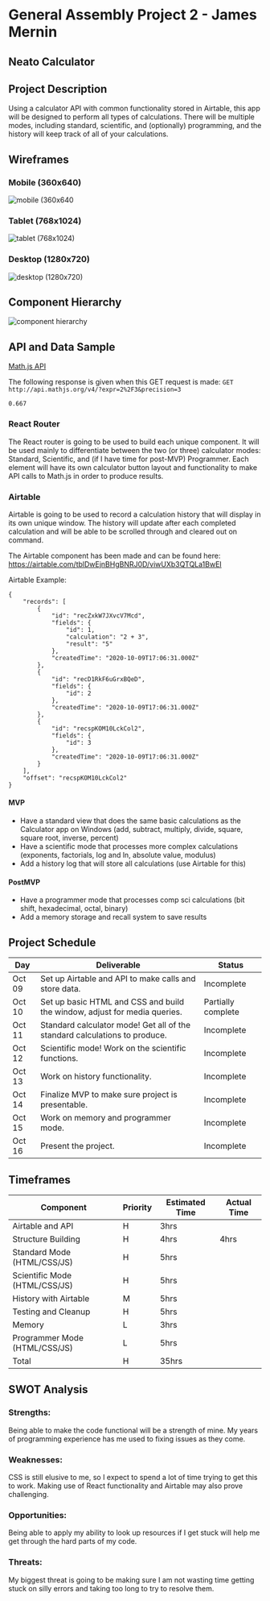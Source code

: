 # General Assembly Project 2 - James Mernin

## Neato Calculator

## Project Description

Using a calculator API with common functionality stored in Airtable, this app will be designed to perform all types of calculations. There will be multiple modes, including standard, scientific, and (optionally) programming, and the history will keep track of all of your calculations.

## Wireframes

### Mobile (360x640)
![mobile (360x640](./public/assets/Mobile.png)

### Tablet (768x1024)
![tablet (768x1024)](./public/assets/Tablet.png)

### Desktop (1280x720)
![desktop (1280x720)](./public/assets/Desktop.png)

## Component Hierarchy

![component hierarchy](./public/assets/Components.png)

## API and Data Sample

[Math.js API](https://api.mathjs.org/)

The following response is given when this GET request is made: `GET http://api.mathjs.org/v4/?expr=2%2F3&precision=3`

`0.667`

### React Router

The React router is going to be used to build each unique component. It will be used mainly to differentiate between the two (or three) calculator modes: Standard, Scientific, and (if I have time for post-MVP) Programmer. Each element will have its own calculator button layout and functionality to make API calls to Math.js in order to produce results.

### Airtable

Airtable is going to be used to record a calculation history that will display in its own unique window. The history will update after each completed calculation and will be able to be scrolled through and cleared out on command.

The Airtable component has been made and can be found here: https://airtable.com/tblDwEjnBHgBNRJ0D/viwUXb3QTQLa1BwEI

Airtable Example:
```
{
    "records": [
        {
            "id": "recZxkW7JXvcV7Mcd",
            "fields": {
                "id": 1,
                "calculation": "2 + 3",
                "result": "5"
            },
            "createdTime": "2020-10-09T17:06:31.000Z"
        },
        {
            "id": "recD1RkF6uGrxBQeD",
            "fields": {
                "id": 2
            },
            "createdTime": "2020-10-09T17:06:31.000Z"
        },
        {
            "id": "recspKOM10LckCol2",
            "fields": {
                "id": 3
            },
            "createdTime": "2020-10-09T17:06:31.000Z"
        }
    ],
    "offset": "recspKOM10LckCol2"
}
```

#### MVP 

- Have a standard view that does the same basic calculations as the Calculator app on Windows (add, subtract, multiply, divide, square, square root, inverse, percent)
- Have a scientific mode that processes more complex calculations (exponents, factorials, log and ln, absolute value, modulus)
- Add a history log that will store all calculations (use Airtable for this)

#### PostMVP  

- Have a programmer mode that processes comp sci calculations (bit shift, hexadecimal, octal, binary)
- Add a memory storage and recall system to save results

## Project Schedule

| Day | Deliverable | Status |
|---|---| ---|
| Oct 09 | Set up Airtable and API to make calls and store data. | Incomplete |
| Oct 10 | Set up basic HTML and CSS and build the window, adjust for media queries. | Partially complete |
| Oct 11 | Standard calculator mode! Get all of the standard calculations to produce. | Incomplete |
| Oct 12 | Scientific mode! Work on the scientific functions. | Incomplete |
| Oct 13 | Work on history functionality. | Incomplete |
| Oct 14 | Finalize MVP to make sure project is presentable. | Incomplete |
| Oct 15 | Work on memory and programmer mode. | Incomplete |
| Oct 16 | Present the project. | Incomplete |

## Timeframes

| Component | Priority | Estimated Time | Actual Time |
| --- | --- | --- | ---|
| Airtable and API | H | 3hrs |  |
| Structure Building | H | 4hrs | 4hrs |
| Standard Mode (HTML/CSS/JS) | H | 5hrs |  |
| Scientific Mode (HTML/CSS/JS) | H | 5hrs |  |
| History with Airtable | M | 5hrs |  |
| Testing and Cleanup | H | 5hrs |  |
| Memory | L | 3hrs |
| Programmer Mode (HTML/CSS/JS) | L | 5hrs |  |
| Total | H | 35hrs |  |

## SWOT Analysis

### Strengths:

Being able to make the code functional will be a strength of mine. My years of programming experience has me used to fixing issues as they come.

### Weaknesses:

CSS is still elusive to me, so I expect to spend a lot of time trying to get this to work. Making use of React functionality and Airtable may also prove challenging.

### Opportunities:

Being able to apply my ability to look up resources if I get stuck will help me get through the hard parts of my code.

### Threats:

My biggest threat is going to be making sure I am not wasting time getting stuck on silly errors and taking too long to try to resolve them.

